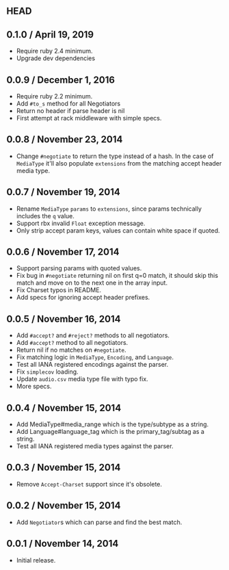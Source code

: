 ## HEAD

## 0.1.0 / April 19, 2019

  * Require ruby 2.4 minimum.
  * Upgrade dev dependencies

## 0.0.9 / December 1, 2016

  * Require ruby 2.2 minimum.
  * Add `#to_s` method for all Negotiators
  * Return no header if parse header is nil
  * First attempt at rack middleware with simple specs.

## 0.0.8 / November 23, 2014

  * Change `#negotiate` to return the type instead of a hash. In the case of `MediaType` it'll also populate `extensions` from the matching accept header media type.

## 0.0.7 / November 19, 2014

  * Rename `MediaType` `params` to `extensions`, since params technically includes the `q` value.
  * Support rbx invalid `Float` exception message.
  * Only strip accept param keys, values can contain white space if quoted.

## 0.0.6 / November 17, 2014

  * Support parsing params with quoted values.
  * Fix bug in `#negotiate` returning nil on first q=0 match, it should skip this match and move on to the next one in the array input.
  * Fix Charset typos in README.
  * Add specs for ignoring accept header prefixes.

## 0.0.5 / November 16, 2014

  * Add `#accept?` and `#reject?` methods to all negotiators.
  * Add `#accept?` method to all negotiators.
  * Return nil if no matches on `#negotiate`.
  * Fix matching logic in `MediaType`, `Encoding`, and `Language`.
  * Test all IANA registered encodings against the parser.
  * Fix `simplecov` loading.
  * Update `audio.csv` media type file with typo fix.
  * More specs.

## 0.0.4 / November 15, 2014

  * Add MediaType#media_range which is the type/subtype as a string.
  * Add Language#language_tag which is the primary_tag/subtag as a string.
  * Test all IANA registered media types against the parser.

## 0.0.3 / November 15, 2014

  * Remove `Accept-Charset` support since it's obsolete.

## 0.0.2 / November 15, 2014

  * Add `Negotiator`s which can parse and find the best match.

## 0.0.1 / November 14, 2014

  * Initial release.
